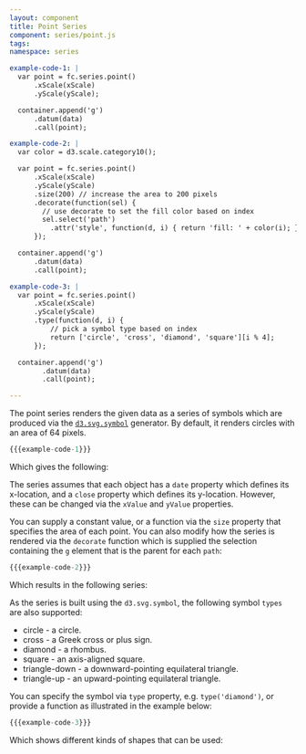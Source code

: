 ```yaml
---
layout: component
title: Point Series
component: series/point.js
tags:
namespace: series

example-code-1: |
  var point = fc.series.point()
      .xScale(xScale)
      .yScale(yScale);

  container.append('g')
      .datum(data)
      .call(point);

example-code-2: |
  var color = d3.scale.category10();

  var point = fc.series.point()
      .xScale(xScale)
      .yScale(yScale)
      .size(200) // increase the area to 200 pixels
      .decorate(function(sel) {
        // use decorate to set the fill color based on index
        sel.select('path')
          .attr('style', function(d, i) { return 'fill: ' + color(i); });
      });

  container.append('g')
      .datum(data)
      .call(point);

example-code-3: |
  var point = fc.series.point()
      .xScale(xScale)
      .yScale(yScale)
      .type(function(d, i) {
          // pick a symbol type based on index
          return ['circle', 'cross', 'diamond', 'square'][i % 4];
      });

  container.append('g')
        .datum(data)
        .call(point);

---
```


The point series renders the given data as a series of symbols which are produced via the [`d3.svg.symbol`](https://github.com/mbostock/d3/wiki/SVG-Shapes#symbol) generator.  By default, it renders circles with an area of 64 pixels.

```js
{{{example-code-1}}}
```

Which gives the following:

<div id="series_point" class="chart"> </div>
<script type="text/javascript">
(function() {
    var desiredWidth = $('#series_point').width(),
        desiredHeight = desiredWidth / 2.4; //keeps the width-height ratio at 600-250 (defaults for createFixture)
    var f = createFixture('#series_point', desiredWidth, desiredHeight, null, function() { return true; });
    var container = f.container, data = f.data,
      xScale = f.xScale, yScale = f.yScale;
    {{{example-code-1}}}
}());
</script>

The series assumes that each object has a `date` property which defines its x-location, and a `close` property which
defines its y-location. However, these can be changed via the `xValue` and `yValue` properties.

You can supply a constant value, or a function via the `size` property that specifies the area of each point. You can also modify how  the series is rendered via the `decorate` function which is supplied the selection containing the `g` element that is
the parent for each `path`:

```js
{{{example-code-2}}}
```

Which results in the following series:

<div id="series_point_2" class="chart"> </div>
<script type="text/javascript">
(function() {
    var desiredWidth = $('#series_point_2').width(),
        desiredHeight = desiredWidth / 2.4; //keeps the width-height ratio at 600-250 (defaults for createFixture)
    var f = createFixture('#series_point_2', desiredWidth, desiredHeight, null, function() { return true; });
    var container = f.container, data = f.data,
      xScale = f.xScale, yScale = f.yScale;
    {{{example-code-2}}}
}());
</script>

As the series is built using the `d3.svg.symbol`, the following symbol `types` are also supported:

* circle - a circle.
* cross - a Greek cross or plus sign.
* diamond - a rhombus.
* square - an axis-aligned square.
* triangle-down - a downward-pointing equilateral triangle.
* triangle-up - an upward-pointing equilateral triangle.

You can specify the symbol via `type` property, e.g. `type('diamond')`, or provide a function as illustrated in the example below:

```js
{{{example-code-3}}}
```

Which shows different kinds of shapes that can be used:

<div id="series_point_3" class="chart"> </div>
<script type="text/javascript">
(function() {
    var desiredWidth = $('#series_point_3').width(),
        desiredHeight = desiredWidth / 2.4; //keeps the width-height ratio at 600-250 (defaults for createFixture)
    var f = createFixture('#series_point_3', desiredWidth, desiredHeight, null, function() { return true; });
    var container = f.container, data = f.data,
      xScale = f.xScale, yScale = f.yScale;
    {{{example-code-3}}}
}());
</script>
